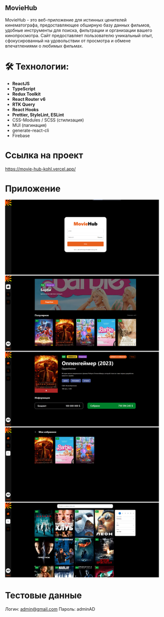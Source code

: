 ## MovieHub

MovieHub - это веб-приложение для истинных ценителей кинематографа, предоставляющее обширную базу данных фильмов, удобные инструменты для поиска, фильтрации и организации вашего кинопросмотра. Сайт предоставляет пользователю уникальный опыт, сфокусированный на удовольствии от просмотра и обмене впечатлениями о любимых фильмах.

# 🛠 Технологии:

- **ReactJS**
- **TypeScript**
- **Redux Toolkit**
- **React Router v6**
- **RTK Query**
- **React Hooks**
- **Prettier, StyleLint, ESLint**
- CSS-Modules / SCSS (стилизация)
- MUI (пагинация)
- generate-react-cli
- Firebase

# Ссылка на проект

https://movie-hub-kohl.vercel.app/

# Приложение

![image 1](./demo/1.jpg)
![image 2](./demo/2.jpg)
![image 3](./demo/3.jpg)
![image 4](./demo/4.jpg)
![image 5](./demo/5.jpg)

# Тестовые данные

Логин: admin@gmail.com
Пароль: adminAD
